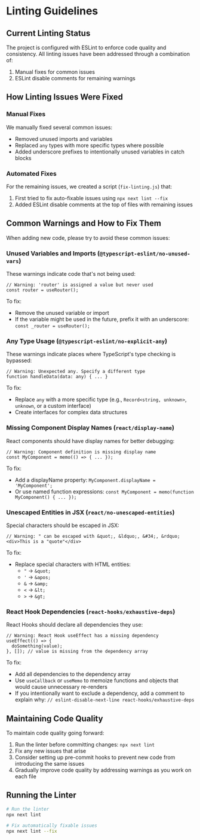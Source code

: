 # Linting Guidelines

## Current Linting Status

The project is configured with ESLint to enforce code quality and consistency. All linting issues have been addressed through a combination of:

1. Manual fixes for common issues
2. ESLint disable comments for remaining warnings

## How Linting Issues Were Fixed

### Manual Fixes

We manually fixed several common issues:

- Removed unused imports and variables
- Replaced `any` types with more specific types where possible
- Added underscore prefixes to intentionally unused variables in catch blocks

### Automated Fixes

For the remaining issues, we created a script (`fix-linting.js`) that:

1. First tried to fix auto-fixable issues using `npx next lint --fix`
2. Added ESLint disable comments at the top of files with remaining issues

## Common Warnings and How to Fix Them

When adding new code, please try to avoid these common issues:

### Unused Variables and Imports (`@typescript-eslint/no-unused-vars`)

These warnings indicate code that's not being used:

```tsx
// Warning: 'router' is assigned a value but never used
const router = useRouter();
```

To fix:
- Remove the unused variable or import
- If the variable might be used in the future, prefix it with an underscore: `const _router = useRouter();`

### Any Type Usage (`@typescript-eslint/no-explicit-any`)

These warnings indicate places where TypeScript's type checking is bypassed:

```tsx
// Warning: Unexpected any. Specify a different type
function handleData(data: any) { ... }
```

To fix:
- Replace `any` with a more specific type (e.g., `Record<string, unknown>`, `unknown`, or a custom interface)
- Create interfaces for complex data structures

### Missing Component Display Names (`react/display-name`)

React components should have display names for better debugging:

```tsx
// Warning: Component definition is missing display name
const MyComponent = memo(() => { ... });
```

To fix:
- Add a displayName property: `MyComponent.displayName = 'MyComponent';`
- Or use named function expressions: `const MyComponent = memo(function MyComponent() { ... });`

### Unescaped Entities in JSX (`react/no-unescaped-entities`)

Special characters should be escaped in JSX:

```tsx
// Warning: " can be escaped with &quot;, &ldquo;, &#34;, &rdquo;
<div>This is a "quote"</div>
```

To fix:
- Replace special characters with HTML entities:
  - `"` → `&quot;`
  - `'` → `&apos;`
  - `&` → `&amp;`
  - `<` → `&lt;`
  - `>` → `&gt;`

### React Hook Dependencies (`react-hooks/exhaustive-deps`)

React Hooks should declare all dependencies they use:

```tsx
// Warning: React Hook useEffect has a missing dependency
useEffect(() => {
  doSomething(value);
}, []); // value is missing from the dependency array
```

To fix:
- Add all dependencies to the dependency array
- Use `useCallback` or `useMemo` to memoize functions and objects that would cause unnecessary re-renders
- If you intentionally want to exclude a dependency, add a comment to explain why: `// eslint-disable-next-line react-hooks/exhaustive-deps`

## Maintaining Code Quality

To maintain code quality going forward:

1. Run the linter before committing changes: `npx next lint`
2. Fix any new issues that arise
3. Consider setting up pre-commit hooks to prevent new code from introducing the same issues
4. Gradually improve code quality by addressing warnings as you work on each file

## Running the Linter

```bash
# Run the linter
npx next lint

# Fix automatically fixable issues
npx next lint --fix
``` 